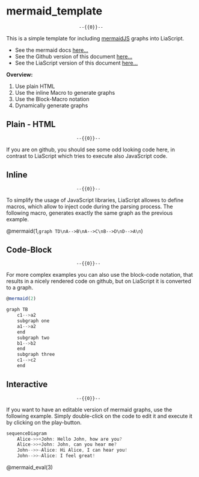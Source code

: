 <!--

author:   André Dietrich
email:    andre.dietrich@ovgu.de
version:  1.0.0
language: en_US
narrator: US English Female

script:   https://unpkg.com/mermaid@7.1.0/dist/mermaid.min.js

@mermaid
<script>
  mermaid.initialize({});

  mermaid.render("id@0",
                 `@1`,
                 function(svgCode) {
                     var elem = document.getElementById("id@0");
                     elem.innerHTML = svgCode;
                     elem.firstChild.style.height = elem.getAttribute('viewbox').split(' ')[3] + 'px';
                 });
</script>
<span class="mermaid" id="id@0"></span>
@end

@mermaid_eval
<script>
var elem = document.getElementById('id@0');

if(elem != null)
  elem.remove();

mermaid.initialize({});
var graphDefinition = `{{0}}`
var cb = function(svgGraph) {
    return true;
}
mermaid.render('id@0',graphDefinition,cb)
</script>
@end

-->

# mermaid_template

                               --{{0}}--
This is a simple template for including [mermaidJS](https://github.com/knsv/mermaid)
graphs into LiaScript.

* See the mermaid docs [here...](https://mermaidjs.github.io/)
* See the Github version of this document [here...](https://github.com/liaScript/mermaid_template)
* See the LiaScript version of this document [here...](https://liascript.github.io/?https://raw.githubusercontent.com/liaScript/mermaid_template/master/README.md)

__Overview:__

1. Use plain HTML
2. Use the inline Macro to generate graphs
3. Use the Block-Macro notation
4. Dynamically generate graphs

## Plain - HTML

                              --{{0}}--
If you are on github, you should see some odd looking code here, in contrast to
LiaScript which tries to execute also JavaScript code.

<link rel="stylesheet" href="https://unpkg.com/mermaid@7.1.0/dist/mermaid.css">

<script>
  mermaid.initialize({});

  mermaid.render("id",
                 `graph TD\nA-->B\nA-->C\nB-->D\nD-->A\n`,
                 function(svgCode) {
                     //console.log(svgCode);
                     var elem = document.getElementById("id");
                     elem.innerHTML = svgCode;
                     elem.firstChild.style.height = elem.getAttribute('viewbox').split(' ')[3] + 'px';
                 });
</script>
<span class="mermaid" id="id"></span>


## Inline

                              --{{0}}--
To simplify the usage of JavaScript libraries, LiaScript allowes to define
macros, which allow to inject code during the parsing process. The following
macro, generates exactly the same graph as the previous example.

<link rel="stylesheet" href="https://unpkg.com/mermaid@7.1.0/dist/mermaid.css">

@mermaid(1,`graph TD\nA-->B\nA-->C\nB-->D\nD-->A\n`)


## Code-Block

                              --{{0}}--
For more complex examples you can also use the block-code notation, that results
in a nicely rendered code on github, but on LiaScript it is converted to a graph.

<link rel="stylesheet" href="https://unpkg.com/mermaid@7.1.0/dist/mermaid.css">

```js
@mermaid(2)

graph TB
    c1-->a2
    subgraph one
    a1-->a2
    end
    subgraph two
    b1-->b2
    end
    subgraph three
    c1-->c2
    end
```

## Interactive

                              --{{0}}--
If you want to have an editable version of mermaid graphs, use the following
example. Simply double-click on the code to edit it and execute it by clicking
on the play-button.

```js
sequenceDiagram
    Alice->>+John: Hello John, how are you?
    Alice->>+John: John, can you hear me?
    John-->>-Alice: Hi Alice, I can hear you!
    John-->>-Alice: I feel great!
```
@mermaid_eval(3)
